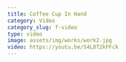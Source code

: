 ```yaml
---
title: Coffee Cup In Hand
category: Video
category_slug: f-video
type: video
image: assets/img/works/work2.jpg
video: https://youtu.be/S4L8T2kFFck
---
```

